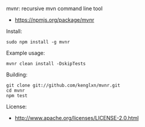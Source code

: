 mvnr: recursive mvn command line tool 
* https://npmjs.org/package/mvnr

Install:
```
sudo npm install -g mvnr
```

Example usage:
```
mvnr clean install -DskipTests
```

Building:
```
git clone git://github.com/kenglxn/mvnr.git
cd mvnr
npm test
```

License:
* http://www.apache.org/licenses/LICENSE-2.0.html
